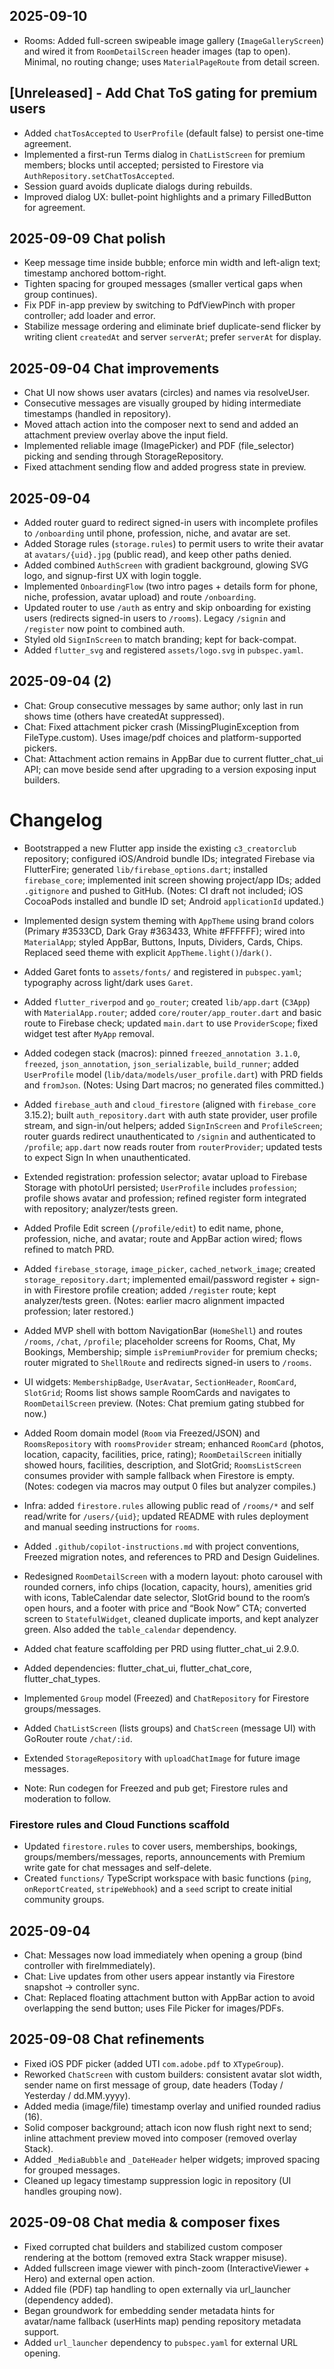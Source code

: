 ## 2025-09-10

- Rooms: Added full-screen swipeable image gallery (`ImageGalleryScreen`) and wired it from `RoomDetailScreen` header images (tap to open). Minimal, no routing change; uses `MaterialPageRoute` from detail screen.

## [Unreleased] - Add Chat ToS gating for premium users

- Added `chatTosAccepted` to `UserProfile` (default false) to persist one-time agreement.
- Implemented a first-run Terms dialog in `ChatListScreen` for premium members; blocks until accepted; persisted to Firestore via `AuthRepository.setChatTosAccepted`.
- Session guard avoids duplicate dialogs during rebuilds.
- Improved dialog UX: bullet-point highlights and a primary FilledButton for agreement.

## 2025-09-09 Chat polish

- Keep message time inside bubble; enforce min width and left-align text; timestamp anchored bottom-right.
- Tighten spacing for grouped messages (smaller vertical gaps when group continues).
- Fix PDF in-app preview by switching to PdfViewPinch with proper controller; add loader and error.
- Stabilize message ordering and eliminate brief duplicate-send flicker by writing client `createdAt` and server `serverAt`; prefer `serverAt` for display.

## 2025-09-04 Chat improvements

- Chat UI now shows user avatars (circles) and names via resolveUser.
- Consecutive messages are visually grouped by hiding intermediate timestamps (handled in repository).
- Moved attach action into the composer next to send and added an attachment preview overlay above the input field.
- Implemented reliable image (ImagePicker) and PDF (file_selector) picking and sending through StorageRepository.
- Fixed attachment sending flow and added progress state in preview.

## 2025-09-04

- Added router guard to redirect signed-in users with incomplete profiles to `/onboarding` until phone, profession, niche, and avatar are set.
- Added Storage rules (`storage.rules`) to permit users to write their avatar at `avatars/{uid}.jpg` (public read), and keep other paths denied.
- Added combined `AuthScreen` with gradient background, glowing SVG logo, and signup-first UX with login toggle.
- Implemented `OnboardingFlow` (two intro pages + details form for phone, niche, profession, avatar upload) and route `/onboarding`.
- Updated router to use `/auth` as entry and skip onboarding for existing users (redirects signed-in users to `/rooms`). Legacy `/signin` and `/register` now point to combined auth.
- Styled old `SignInScreen` to match branding; kept for back-compat.
- Added `flutter_svg` and registered `assets/logo.svg` in `pubspec.yaml`.

## 2025-09-04 (2)

- Chat: Group consecutive messages by same author; only last in run shows time (others have createdAt suppressed).
- Chat: Fixed attachment picker crash (MissingPluginException from FileType.custom). Uses image/pdf choices and platform-supported pickers.
- Chat: Attachment action remains in AppBar due to current flutter_chat_ui API; can move beside send after upgrading to a version exposing input builders.

# Changelog

- Bootstrapped a new Flutter app inside the existing `c3_creatorclub` repository; configured iOS/Android bundle IDs; integrated Firebase via FlutterFire; generated `lib/firebase_options.dart`; installed `firebase_core`; implemented init screen showing project/app IDs; added `.gitignore` and pushed to GitHub. (Notes: CI draft not included; iOS CocoaPods installed and bundle ID set; Android `applicationId` updated.)
- Implemented design system theming with `AppTheme` using brand colors (Primary #3533CD, Dark Gray #363433, White #FFFFFF); wired into `MaterialApp`; styled AppBar, Buttons, Inputs, Dividers, Cards, Chips. Replaced seed theme with explicit `AppTheme.light()`/`dark()`.
- Added Garet fonts to `assets/fonts/` and registered in `pubspec.yaml`; typography across light/dark uses `Garet`.
- Added `flutter_riverpod` and `go_router`; created `lib/app.dart` (`C3App`) with `MaterialApp.router`; added `core/router/app_router.dart` and basic route to Firebase check; updated `main.dart` to use `ProviderScope`; fixed widget test after `MyApp` removal.
- Added codegen stack (macros): pinned `freezed_annotation 3.1.0`, `freezed`, `json_annotation`, `json_serializable`, `build_runner`; added `UserProfile` model (`lib/data/models/user_profile.dart`) with PRD fields and `fromJson`. (Notes: Using Dart macros; no generated files committed.)
- Added `firebase_auth` and `cloud_firestore` (aligned with `firebase_core` 3.15.2); built `auth_repository.dart` with auth state provider, user profile stream, and sign-in/out helpers; added `SignInScreen` and `ProfileScreen`; router guards redirect unauthenticated to `/signin` and authenticated to `/profile`; `app.dart` now reads router from `routerProvider`; updated tests to expect Sign In when unauthenticated.
- Extended registration: profession selector; avatar upload to Firebase Storage with photoUrl persisted; `UserProfile` includes `profession`; profile shows avatar and profession; refined register form integrated with repository; analyzer/tests green.
- Added Profile Edit screen (`/profile/edit`) to edit name, phone, profession, niche, and avatar; route and AppBar action wired; flows refined to match PRD.
- Added `firebase_storage`, `image_picker`, `cached_network_image`; created `storage_repository.dart`; implemented email/password register + sign-in with Firestore profile creation; added `/register` route; kept analyzer/tests green. (Notes: earlier macro alignment impacted profession; later restored.)
- Added MVP shell with bottom NavigationBar (`HomeShell`) and routes `/rooms`, `/chat`, `/profile`; placeholder screens for Rooms, Chat, My Bookings, Membership; simple `isPremiumProvider` for premium checks; router migrated to `ShellRoute` and redirects signed-in users to `/rooms`.
- UI widgets: `MembershipBadge`, `UserAvatar`, `SectionHeader`, `RoomCard`, `SlotGrid`; Rooms list shows sample RoomCards and navigates to `RoomDetailScreen` preview. (Notes: Chat premium gating stubbed for now.)
- Added Room domain model (`Room` via Freezed/JSON) and `RoomsRepository` with `roomsProvider` stream; enhanced `RoomCard` (photos, location, capacity, facilities, price, rating); `RoomDetailScreen` initially showed hours, facilities, description, and SlotGrid; `RoomsListScreen` consumes provider with sample fallback when Firestore is empty. (Notes: codegen via macros may output 0 files but analyzer compiles.)
- Infra: added `firestore.rules` allowing public read of `/rooms/*` and self read/write for `/users/{uid}`; updated README with rules deployment and manual seeding instructions for `rooms`.
- Added `.github/copilot-instructions.md` with project conventions, Freezed migration notes, and references to PRD and Design Guidelines.
- Redesigned `RoomDetailScreen` with a modern layout: photo carousel with rounded corners, info chips (location, capacity, hours), amenities grid with icons, TableCalendar date selector, SlotGrid bound to the room’s open hours, and a footer with price and “Book Now” CTA; converted screen to `StatefulWidget`, cleaned duplicate imports, and kept analyzer green. Also added the `table_calendar` dependency.

- Added chat feature scaffolding per PRD using flutter_chat_ui 2.9.0.
- Added dependencies: flutter_chat_ui, flutter_chat_core, flutter_chat_types.
- Implemented `Group` model (Freezed) and `ChatRepository` for Firestore groups/messages.
- Added `ChatListScreen` (lists groups) and `ChatScreen` (message UI) with GoRouter route `/chat/:id`.
- Extended `StorageRepository` with `uploadChatImage` for future image messages.
- Note: Run codegen for Freezed and pub get; Firestore rules and moderation to follow.

### Firestore rules and Cloud Functions scaffold

- Updated `firestore.rules` to cover users, memberships, bookings, groups/members/messages, reports, announcements with Premium write gate for chat messages and self-delete.
- Created `functions/` TypeScript workspace with basic functions (`ping`, `onReportCreated`, `stripeWebhook`) and a `seed` script to create initial community groups.

## 2025-09-04

- Chat: Messages now load immediately when opening a group (bind controller with fireImmediately).
- Chat: Live updates from other users appear instantly via Firestore snapshot -> controller sync.
- Chat: Replaced floating attachment button with AppBar action to avoid overlapping the send button; uses File Picker for images/PDFs.

## 2025-09-08 Chat refinements

- Fixed iOS PDF picker (added UTI `com.adobe.pdf` to `XTypeGroup`).
- Reworked `ChatScreen` with custom builders: consistent avatar slot width, sender name on first message of group, date headers (Today / Yesterday / dd.MM.yyyy).
- Added media (image/file) timestamp overlay and unified rounded radius (16).
- Solid composer background; attach icon now flush right next to send; inline attachment preview moved into composer (removed overlay Stack).
- Added `_MediaBubble` and `_DateHeader` helper widgets; improved spacing for grouped messages.
- Cleaned up legacy timestamp suppression logic in repository (UI handles grouping now).

## 2025-09-08 Chat media & composer fixes

- Fixed corrupted chat builders and stabilized custom composer rendering at the bottom (removed extra Stack wrapper misuse).
- Added fullscreen image viewer with pinch-zoom (InteractiveViewer + Hero) and external open action.
- Added file (PDF) tap handling to open externally via url_launcher (dependency added).
- Began groundwork for embedding sender metadata hints for avatar/name fallback (userHints map) pending repository metadata support.
- Added `url_launcher` dependency to `pubspec.yaml` for external URL opening.

